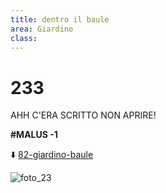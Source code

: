 ```yaml
---
title: dentro il baule
area: Giardino
class: 
---
```

# 233
AHH C'ERA SCRITTO NON APRIRE!

**#MALUS -1**

⬇️ [82-giardino-baule](82-giardino-baule.md)

![foto_23](_assets/preview_color/foto_23.jpg)